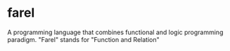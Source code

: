 # farel
A programming language that combines functional and logic programming paradigm. "Farel" stands for "Function and Relation"
